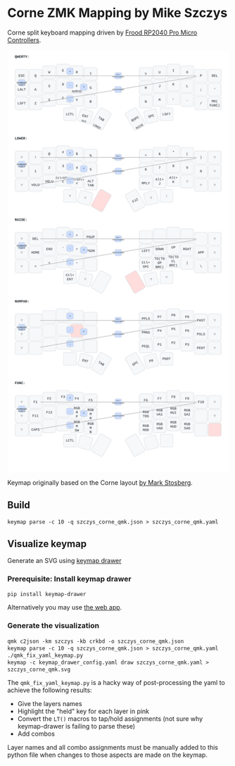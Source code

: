 # Corne ZMK Mapping by Mike Szczys

Corne split keyboard mapping driven by [Frood RP2040 Pro Micro
Controllers](https://42keebs.eu/shop/parts/controllers/frood-rp2040-pro-micro-controller/).

![Szczys Corne keymap](./szczys_corne_qmk.svg)

Keymap originally based on the Corne layout [by Mark
Stosberg](https://mark.stosberg.com/markstos-corne-3x5-1-keyboard-layout/).

## Build

```
keymap parse -c 10 -q szczys_corne_qmk.json > szczys_corne_qmk.yaml
```

## Visualize keymap

Generate an SVG using [keymap
drawer](https://github.com/caksoylar/keymap-drawer)

### Prerequisite: Install keymap drawer

```
pip install keymap-drawer
```

Alternatively you may use [the web app](https://keymap-drawer.streamlit.app/).

### Generate the visualization

```
qmk c2json -km szczys -kb crkbd -o szczys_corne_qmk.json
keymap parse -c 10 -q szczys_corne_qmk.json > szczys_corne_qmk.yaml
./qmk_fix_yaml_keymap.py
keymap -c keymap_drawer_config.yaml draw szczys_corne_qmk.yaml > szczys_corne_qmk.svg
```

The `qmk_fix_yaml_keymap.py` is a hacky way of post-processing the yaml to
achieve the following results:
- Give the layers names
- Highlight the "held" key for each layer in pink
- Convert the `LT()` macros to tap/hold assignments (not sure why keymap-drawer
  is failing to parse these)
- Add combos

Layer names and all combo assignments must be manually added to this python
file when changes to those aspects are made on the keymap.
